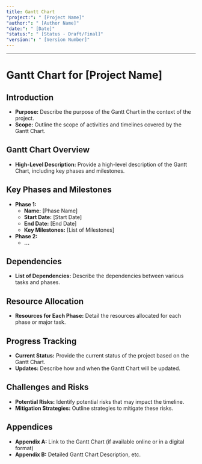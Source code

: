 ```yaml
---
title: Gantt Chart
"project:": " [Project Name]"
"author:": " [Author Name]"
"date:": " [Date]"
"status:": " [Status - Draft/Final]"
"version:": " [Version Number]"
---
```

---
# Gantt Chart for [Project Name]

## Introduction

- **Purpose:** Describe the purpose of the Gantt Chart in the context of the project.
- **Scope:** Outline the scope of activities and timelines covered by the Gantt Chart.

## Gantt Chart Overview

- **High-Level Description:** Provide a high-level description of the Gantt Chart, including key phases and milestones.

## Key Phases and Milestones

- **Phase 1:** 
  - **Name:** [Phase Name]
  - **Start Date:** [Start Date]
  - **End Date:** [End Date]
  - **Key Milestones:** [List of Milestones]
- **Phase 2:** 
  - **...**

## Dependencies

- **List of Dependencies:** Describe the dependencies between various tasks and phases.

## Resource Allocation

- **Resources for Each Phase:** Detail the resources allocated for each phase or major task.

## Progress Tracking

- **Current Status:** Provide the current status of the project based on the Gantt Chart.
- **Updates:** Describe how and when the Gantt Chart will be updated.

## Challenges and Risks

- **Potential Risks:** Identify potential risks that may impact the timeline.
- **Mitigation Strategies:** Outline strategies to mitigate these risks.

## Appendices

- **Appendix A:** Link to the Gantt Chart (if available online or in a digital format)
- **Appendix B:** Detailed Gantt Chart Description, etc.

